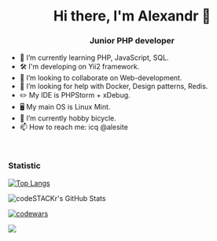 <h1 align="center">Hi there, I'm Alexandr 👋 </h1>
<h3 align="center">Junior PHP developer</h3> 

- 🔭 I’m currently learning PHP, JavaScript, SQL.
- 🛠 I'm developing on Yii2 framework.
- 👯 I’m looking to collaborate on Web-development.
- 🤔 I’m looking for help with Docker, Design patterns, Redis.
- ✏️ My IDE is PHPStorm + xDebug.
- 🖥 My main OS is Linux Mint. 
- 🌱 I’m currently hobby bicycle.
- 📫 How to reach me: icq @alesite

<br/>

### Statistic

[![Top Langs](https://github-readme-stats.vercel.app/api/top-langs/?username=aletoropov&layout=compact)](https://github.com/anuraghazra/github-readme-stats) 
<br />

<img align="center" alt="codeSTACKr's GitHub Stats" src="https://github-readme-stats.vercel.app/api?username=aletoropov&show_icons=true" />
<br />

[![codewars](https://www.codewars.com/users/aletoropov/badges/small)](https://www.codewars.com/users/aletoropov) 
<br />

![](https://komarev.com/ghpvc/?username=aletoropov&style=flat&color=yellow)
<br />
